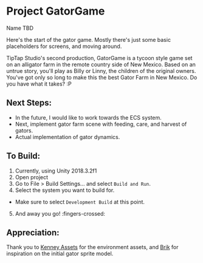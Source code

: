 # Project GatorGame
Name TBD

Here's the start of the gator game. Mostly there's just some basic placeholders for screens, and moving around.

TipTap Studio's second production, GatorGame is a tycoon style game set on an alligator farm in the remote country side of New Mexico. Based on an untrue story, you'll play as Billy or Linny, the children of the original owners. You've got only so long to make this the best Gator Farm in New Mexico. Do you have what it takes? :P

## Next Steps:
- In the future, I would like to work towards the ECS system.
- Next, implement gator farm scene with feeding, care, and harvest of gators.
- Actual implementation of gator dynamics.

## To Build:
1. Currently, using Unity 2018.3.2f1
2. Open project
3. Go to File > Build Settings... and select `Build and Run`.
4. Select the system you want to build for.
  - Make sure to select `Development Build` at this point.
5. And away you go! :fingers-crossed:

## Appreciation:
Thank you to [Kenney Assets](https://www.kenney.nl/assets) for the environment assets, and [Brik](https://www.brik.co/blogs/posters/tagged/alligator) for inspiration on the initial gator sprite model.
